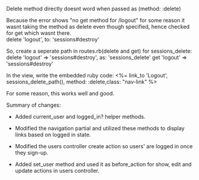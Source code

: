 Delete method directly doesnt word when passed as (method: :delete)

Because the error shows "no get method for /logout" for some reason it wasnt taking the method as delete even though specified, hence checked for get which wasnt there.   
    delete 'logout', to: 'sessions#destroy'

So, create a seperate path in routes.rb(delete and get) for sessions_delete:
    delete 'logout' => 'sessions#destroy', as: 'sessions_delete'
    get 'logout' => 'sessions#destroy'

In the view, write the embedded ruby code:
            <%= link_to 'Logout', sessions_delete_path(), method: :delete,class: "nav-link" %>

For some reason, this works well and good.

Summary of changes:

- Added current_user and logged_in? helper methods.

- Modified the navigation partial and utilized these methods to display links based on logged in state.

- Modified the users controller create action so users' are logged in once they sign-up.

- Added set_user method and used it as before_action for show, edit and update actions in users controller.

